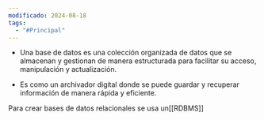 ```yaml
---
modificado: 2024-08-18
tags:
  - "#Principal"
---
```

+ Una base de datos es una colección organizada de datos que se almacenan y gestionan de manera estructurada para facilitar su acceso, manipulación y actualización. 

+ Es como un archivador digital donde se puede guardar y recuperar información de manera rápida y eficiente.


Para crear bases de datos relacionales se usa un[[RDBMS]]